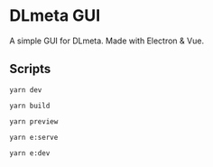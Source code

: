 # DLmeta GUI

A simple GUI for DLmeta. Made with Electron & Vue.

## Scripts

```
yarn dev
```
```
yarn build
```
```
yarn preview
```
```
yarn e:serve
```
```
yarn e:dev
```
